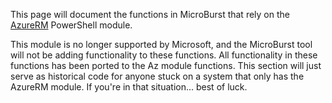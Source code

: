 This page will document the functions in MicroBurst that rely on the [AzureRM](https://docs.microsoft.com/en-us/powershell/azure/azurerm/install-azurerm-ps) PowerShell module.

This module is no longer supported by Microsoft, and the MicroBurst tool will not be adding functionality to these functions. All functionality in these functions has been ported to the Az module functions. This section will just serve as historical code for anyone stuck on a system that only has the AzureRM module. If you're in that situation... best of luck.